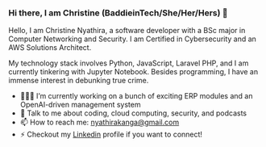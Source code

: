 ### Hi there, I am Christine (BaddieinTech/She/Her/Hers) 👋

<!--
**rusty-sj/rusty-sj** is a ✨ _special_ ✨ repository because its `README.md` (this file) appears on your GitHub profile.
Here are some ideas to get you started:

- 🏗 I’m currently working on ...
- 🌱 I’m currently learning ...
- 👯 I’m looking to collaborate on ...
- 🤔 I’m looking for help with ...
- 💬 Ask me about ...
- 📫 How to reach me: ...
- 😄 Pronouns: ...
- ⚡ Fun fact: ...
- 🤔 I’m looking for help with Statistics
- 👯 I’m looking to collaborate on ...
-->

Hello, I am Christine Nyathira, a software developer with a BSc major in Computer Networking and Security. I am Certified in Cybersecurity and an AWS Solutions Architect. 

My technology stack involves Python, JavaScript, Laravel PHP, and I am currently tinkering with Jupyter Notebook. Besides programming, I have an immense interest in debunking true crime.

- 👷🏾‍♀️ I’m currently working on a bunch of exciting ERP modules and an OpenAI-driven management system
- 💬 Talk to me about coding, cloud computing, security, and podcasts 
- 📫 How to reach me: nyathirakanga@gmail.com
- ⚡ Checkout my [Linkedin](https://www.linkedin.com/in/christine-nyathira-kanga/) profile if you want to connect!
<!--
**Languages and Tools:** 
![JavaScript](https://img.shields.io/badge/-JavaScript-black?logo=javascript&style=social)&nbsp;&nbsp;
![Python](https://img.shields.io/badge/-Python-black?logo=Python&style=social)&nbsp;&nbsp;
![REACT](https://img.shields.io/badge/React-20232A?style=for-the-badge&logo=react&logoColor=61DAFB)&nbsp;&nbsp;
![LARAVEL](https://img.shields.io/badge/Laravel-FF2D20?style=for-the-badge&logo=laravel&logoColor=white)&nbsp;&nbsp;
![AWS](https://img.shields.io/badge/Amazon_AWS-232F3E?style=for-the-badge&logo=amazon-aws&logoColor=white)&nbsp;&nbsp;
![MySQL](https://img.shields.io/badge/-MySQL-black?logo=mysql&style=social)&nbsp;&nbsp;
![Git](https://img.shields.io/badge/-Git-black?logo=git&style=social)&nbsp;&nbsp;
![GitHub](https://img.shields.io/badge/-GitHub-black?logo=github&style=social)&nbsp;&nbsp;


![Christine's Github Stats](https://github-readme-stats.vercel.app/api?username=nyathirak&count_private=true&show_icons=true&include_all_commits=true)

![Top Langs](https://github-readme-stats.vercel.app/api/top-langs/?username=nyathirak&hide=TeX&theme=nordlayout=normal)

<!--
**nyathirak/nyathirak** is a ✨ _special_ ✨ repository because its `README.md` (this file) appears on your GitHub profile.

Here are some ideas to get you started:

- 🔭 I’m currently working on ...
- 🌱 I’m currently learning ...
- 👯 I’m looking to collaborate on ...
- 🤔 I’m looking for help with ...
- 💬 Ask me about ...
- 📫 How to reach me: ...
- 😄 Pronouns: ...
- ⚡ Fun fact: ...
-->
